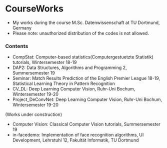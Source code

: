 # CourseWorks
* My works during the course M.Sc. Datenwissenschaft at TU Dortmund, Germany
* Please note: unauthorized distribution of the codes is not allowed.

### Contents
* CompStat: Computer-based statistics(Computergestuetzte Statistik) tutorials, Wintersemester 18-19
* DAP2: Data Structures, Algorithms and Programming 2, Summersemester 19
* Seminar: Match Results Prediction of the English Premier League 18-19, Statistical Learning Theory in Pattern Recognition
* CV_DL: Deep Learning Computer Vision, Ruhr-Uni Bochum, Wintersemester 19-20
* Project_DeConvNet: Deep Learning Computer Vision, Ruhr-Uni Bochum, Wintersemester 19-20

(Works under construction)
* Computer Vision: Classical Computer Vision tutorials, Summersemester 19
* in-facedemo: Implementation of face recognition algorithms, UI Development, Lehrstuhl 12, Fakultät Informatik, TU Dortmund
